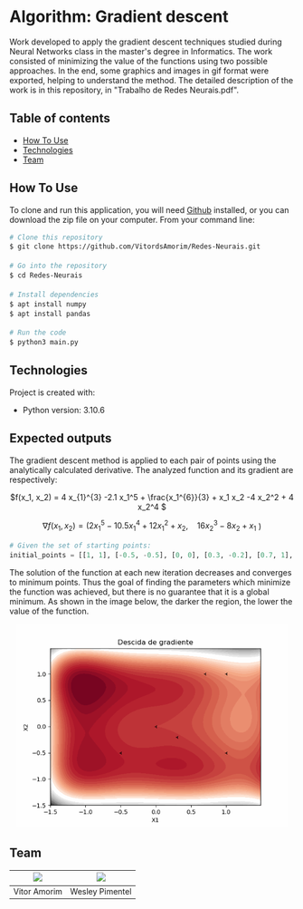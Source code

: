 # Algorithm: Gradient descent

Work developed to apply the gradient descent techniques studied during Neural Networks class in the master's degree in Informatics. The work consisted of minimizing the value of the functions using two possible approaches. In the end, some graphics and images in gif format were exported, helping to understand the method. The detailed description of the work is in this repository, in "Trabalho de Redes Neurais.pdf".

## Table of contents
* [How To Use](#how-to-use)
* [Technologies](#technologies)
* [Team](#team)


## How To Use

To clone and run this application, you will need [Github](https://github.com/git-guides/install-git) installed, or you can download the zip file on your computer. From your command line:

```bash
# Clone this repository
$ git clone https://github.com/VitordsAmorim/Redes-Neurais.git

# Go into the repository
$ cd Redes-Neurais

# Install dependencies
$ apt install numpy
$ apt install pandas

# Run the code
$ python3 main.py
```


## Technologies
Project is created with:
* Python version: 3.10.6


## Expected outputs

The gradient descent method is applied to each pair of points using the analytically calculated derivative. The analyzed function and its gradient are respectively:
<div align="center">
$f(x_1, x_2) = 4 x_{1}^{3} -2.1 x_1^5 + \frac{x_1^{6}}{3} + x_1 x_2 -4 x_2^2 + 4 x_2^4 $
	
	
$\nabla f(x_1, x_2) = (2 x_1^5 -10.5 x_1^4 + 12x_1^2 + x_2,~~~~  16 x_2^3 -8x_2 + x_1$ )
</div>

```python
# Given the set of starting points:
initial_points = [[1, 1], [-0.5, -0.5], [0, 0], [0.3, -0.2], [0.7, 1], [1, -0.5]]
```

The solution of the function at each new iteration decreases and converges to minimum points. Thus the goal of finding the parameters which minimize the function was achieved, but there is no guarantee that it is a global minimum. As shown in the image below, the darker the region, the lower the value of the function.

<div align="center">
	<img src="https://github.com/VitordsAmorim/Redes-Neurais/blob/main/Image/my_awesome2.gif" width="480">
</div>





## Team

  |<a href="https://github.com/VitordsAmorim"><img src="https://github.com/VitordsAmorim.png" width="120"></a> | <a href="https://github.com/WesleyPereiraPimentel">  <img src="https://github.com/WesleyPereiraPimentel.png" width="120"/></a> |
  |:-:|:-:|
  |Vitor Amorim | Wesley Pimentel|





	
